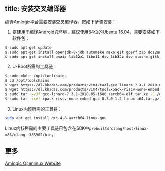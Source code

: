 title: 安装交叉编译器
---

编译Amlogic平台需要安装交叉编译器，按如下步骤安装：

1. 搭建用于编译Android的环境，建议使用64位的Ubuntu 16.04，需要安装如下软件包：

```sh
$ sudo apt-get update
$ sudo apt-get install openjdk-8-jdk automake make git gperf zip dos2unix bison perl gcc g++ tig pkg-config cpp-aarch64-linux-gnu
$ sudo apt-get install unzip lib32z1 libx11-dev lib32z-dev ccache gitk xmllint libxml2-utils libssl-dev
```

2. U-Boot所需的工具链：

```sh
$ sudo mkdir /opt/toolchains
$ cd /opt/toolchains
$ wget https://dl.khadas.com/products/vim4/tool/gcc-linaro-7.3.1-2018.05-i686_aarch64-elf.tar.xz
$ wget https://dl.khadas.com/products/vim4/tool/xpack-riscv-none-embed-gcc-8.3.0-1.2-linux-x64.tar.gz
$ sudo tar -xvJf gcc-linaro-7.3.1-2018.05-i686_aarch64-elf.tar.xz -C /opt/toolchains
$ sudo tar -zxvf xpack-riscv-none-embed-gcc-8.3.0-1.2-linux-x64.tar.gz -C /opt/toolchains
```

3. Linux内核所需的工具链：

```sh
sudo apt-get install gcc-4.8-aarch64-linux-gnu 
```
Linux内核所需的主要工具链已包含在SDK中`prebuilts/clang/host/linux-x86/clang-r383902/bin`。

## 更多

[Amlogic Openlinux Website](http://openlinux.amlogic.com/)

